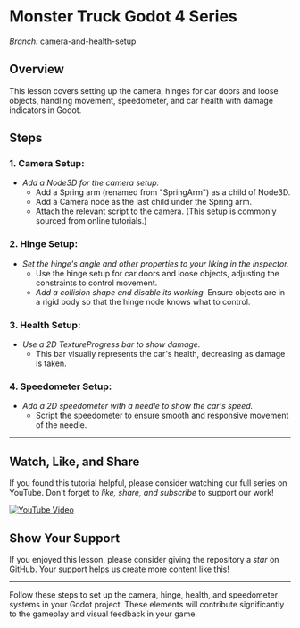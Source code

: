 # Monster Truck Godot 4 Series

*Branch:* camera-and-health-setup

## Overview
This lesson covers setting up the camera, hinges for car doors and loose objects, handling movement, speedometer, and car health with damage indicators in Godot.

## Steps

### 1. Camera Setup:
- *Add a Node3D for the camera setup.*
  - Add a Spring arm (renamed from "SpringArm") as a child of Node3D.
  - Add a Camera node as the last child under the Spring arm.
  - Attach the relevant script to the camera. (This setup is commonly sourced from online tutorials.)

### 2. Hinge Setup:
- *Set the hinge's angle and other properties to your liking in the inspector.*
  - Use the hinge setup for car doors and loose objects, adjusting the constraints to control movement.
  - *Add a collision shape and disable its working.* Ensure objects are in a rigid body so that the hinge node knows what to control.

### 3. Health Setup:
- *Use a 2D TextureProgress bar to show damage.*
  - This bar visually represents the car's health, decreasing as damage is taken.

### 4. Speedometer Setup:
- *Add a 2D speedometer with a needle to show the car's speed.*
  - Script the speedometer to ensure smooth and responsive movement of the needle.

---

## Watch, Like, and Share
If you found this tutorial helpful, please consider watching our full series on YouTube. Don't forget to *like, share, and subscribe* to support our work!

[![YouTube Video](https://img.youtube.com/vi/VIDEO_ID/0.jpg)](https://www.youtube.com/watch?v=VIDEO_ID)

## Show Your Support
If you enjoyed this lesson, please consider giving the repository a *star* on GitHub. Your support helps us create more content like this!

---

Follow these steps to set up the camera, hinge, health, and speedometer systems in your Godot project. These elements will contribute significantly to the gameplay and visual feedback in your game.
